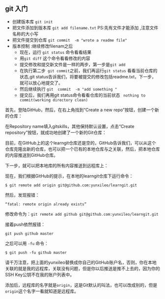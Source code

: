##  git 入门
+ 创建版本库  ``` git init ```
+ 把文件添加到版本库 ``` git add filename.txt ```  PS:先有文件才能添加 ,注意文件名称的大小写
+ 把文件提交到仓库 ``` git commit  -m "wrote a readme file" ```  
+ 版本控制 :继续修改filenam之后
   * 现在，运行 ``` git status ``` 命令看看结果 
   * 用``` git diff ``` 这个命令看看修改的内容 
   * 提交修改和提交新文件是一样的两步，第一步是```git add ```
   * 在执行第二步``` git commit```之前，我们再运行```git status``` 看看当前仓库的状态,git status告诉我们，将要被提交的修改包括readme.txt，下一步，就可以放心地提交了。
   * 然后继续执行 ``` git  commit  -m "add something "  ``` 
   * 提交后，我们再用git status命令看看仓库的当前状态  ```  nothing to commit(working directory clean) ```



首先，登陆GitHub，然后，在右上角找到“Create a new repo”按钮，创建一个新的仓库：


在Repository name填入gitskills，其他保持默认设置，点击“Create repository”按钮，就成功地创建了一个新的Git仓库：


目前，在GitHub上的这个learngit仓库还是空的，GitHub告诉我们，可以从这个仓库克隆出新的仓库，也可以把一个已有的本地仓库与之关联，然后，把本地仓库的内容推送到GitHub仓库。

下一步，就可以把本地库的所有内容推送到远程库上：

现在，我们根据GitHub的提示，在本地的learngit仓库下运行命令：

```
$ git remote add origin git@github.com:yunxileo/learngit.git
```

然后，发现报错：
```
“fatal: remote origin already exists”
```
修改命令为：```git remote add github git@github.com:yunxileo/learngit.git ```

接着push依然报错：

```
git push github master

```

之后可以用 ``` -fu ``` 命令：

```
$ git push -fu github master
```


请千万注意，把上面的yunxileo替换成你自己的GitHub账户名，否则，你在本地关联的就是我的远程库，关联没有问题，但是你以后推送是推不上去的，因为你的SSH Key公钥不在我的账户列表中。

添加后，远程库的名字就是```origin```，这是Git默认的叫法，也可以改成别的，但是```origin```这个名字一看就知道是远程库。




